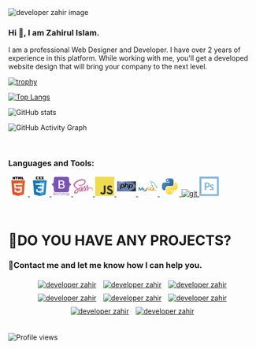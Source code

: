 <!-- Banner image -->
<img src="https://scontent.fdac140-1.fna.fbcdn.net/v/t39.30808-6/241756338_1526608141059573_1962609956992628040_n.jpg?_nc_cat=100&ccb=1-5&_nc_sid=09cbfe&_nc_eui2=AeE2QGd1O3xjX6_vC9WOgnY4HP6o1GuxBRgc_qjUa7EFGB-8wCzdKgDqOLlt9u-6ZWns-NMHwnw9NvXR_PpJJHTN&_nc_ohc=Yj-3ln01IkEAX_o8HG9&_nc_ht=scontent.fdac140-1.fna&oh=00_AT8GC6Wl86elti9TJvvViCQg6XWZAyllh9VY4gtJOPbNYQ&oe=61C74F8E" alt="developer zahir image" />

<!-- about me -->
### Hi  👋, I am Zahirul Islam. 
I am a professional Web Designer and Developer. I have over 2 years of experience in this platform. While working with me, you'll get a developed website design that will bring your company to the next level. 



[![trophy](https://github-profile-trophy.vercel.app/?username=zahirulislam-iv)](https://github.com/ryo-ma/github-profile-trophy)


[![Top Langs](https://github-readme-stats.vercel.app/api/top-langs/?username=zahirulislam-iv)](https://github.com/anuraghazra/github-readme-stats)


![GitHub stats](https://github-readme-stats.vercel.app/api?username=zahirulislam-iv&show_icons=true&count_private=true)  

![GitHub Activity Graph](https://activity-graph.herokuapp.com/graph?username=zahirulislam-iv)  






</br>

<!-- my skills -->

<h3 align="left">Languages and Tools:</h3>
<p align="left"> 
<!-- html -->
<a href="https://www.w3.org/html/" target="_blank"> <img src="https://raw.githubusercontent.com/devicons/devicon/master/icons/html5/html5-original-wordmark.svg" alt="html5" width="40" height="40"/> </a> 
<!-- css3 -->
<a href="https://www.w3schools.com/css/" target="_blank"> <img src="https://raw.githubusercontent.com/devicons/devicon/master/icons/css3/css3-original-wordmark.svg" alt="css3" width="40" height="40"/> </a> 
<!-- bootstrap -->
<a href="https://getbootstrap.com" target="_blank"> <img src="https://raw.githubusercontent.com/devicons/devicon/master/icons/bootstrap/bootstrap-plain-wordmark.svg" alt="bootstrap" width="40" height="40"/> </a>
<!-- sass -->
<a href="https://sass-lang.com" target="_blank"> <img src="https://raw.githubusercontent.com/devicons/devicon/master/icons/sass/sass-original.svg" alt="sass" width="40" height="40"/> </a>
<!-- JavaScript -->
<a href="https://developer.mozilla.org/en-US/docs/Web/JavaScript" target="_blank"> <img src="https://raw.githubusercontent.com/devicons/devicon/master/icons/javascript/javascript-original.svg" alt="javascript" width="40" height="40"/> </a> 
<!-- php -->
<a href="https://www.php.net" target="_blank"> <img src="https://raw.githubusercontent.com/devicons/devicon/master/icons/php/php-original.svg" alt="php" width="40" height="40"/> </a> 
<!-- mysql -->
<a href="https://www.mysql.com/" target="_blank"> <img src="https://raw.githubusercontent.com/devicons/devicon/master/icons/mysql/mysql-original-wordmark.svg" alt="mysql" width="40" height="40"/> </a> 
<!-- python -->
<a href="https://www.python.org" target="_blank"> <img src="https://raw.githubusercontent.com/devicons/devicon/master/icons/python/python-original.svg" alt="python" width="40" height="40"/> </a> 
<!-- git -->
<a href="https://git-scm.com/" target="_blank"> <img src="https://www.vectorlogo.zone/logos/git-scm/git-scm-icon.svg" alt="git" width="40" height="40"/> </a> 
<!-- photoship -->
<a href="https://www.photoshop.com/en" target="_blank"> <img src="https://raw.githubusercontent.com/devicons/devicon/master/icons/photoshop/photoshop-line.svg" alt="photoshop" width="40" height="40"/> </a> 
</p>

</br>

<!-- my social profile link -->
<h1>🔴DO YOU HAVE ANY PROJECTS?</h1>
<h3>🔹Contact me and let me know how I can help you.</h3>

<div style="text-align: center; margin: auto;">
<a style="display: inline-block; margin: 5px;" href="https://www.facebook.com/mdzahirulislam.official"><img src="Dev social link images/001-facebook.png" alt="developer zahir"></a>
<a style="display: inline-block; margin: 5px;" href="m.me/mdzahirulislam.official"><img src="Dev social link images/002-messenger.png" alt="developer zahir"></a>
<a style="display: inline-block; margin: 5px;" href="https://www.instagram.com/developer_zahir.me"><img src="Dev social link images/003-instagram.png" alt="developer zahir"></a>
<a style="display: inline-block; margin: 5px;" href="https://www.youtube.com/channel/UC4yq5K55qV4m3cTne_ZrC2g"><img src="Dev social link images/004-youtube.png" alt="developer zahir"></a>
<a style="display: inline-block; margin: 5px;" href="https://twitter.com/IvZahirulislam"><img src="Dev social link images/005-twitter.png" alt="developer zahir"></a>
<a style="display: inline-block; margin: 5px;" href="tel:+88801775425643"><img src="Dev social link images/006-whatsapp.png" alt="developer zahir"></a>
<a style="display: inline-block; margin: 5px;" href="mailto:zahirulislam.iv@gmail.com"><img src="Dev social link images/007-gmail.png" alt="developer zahir"></a>
<a style="display: inline-block; margin: 5px;" href="https://developerzahir.me"><img src="Dev social link images/008-web.png" alt="developer zahir"></a>
</div>


</br>

<!-- github profile views -->
![Profile views](https://gpvc.arturio.dev/zahirulislam-iv)  




